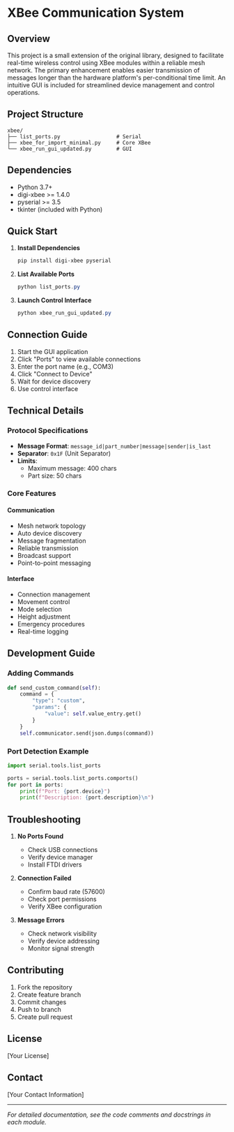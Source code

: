 # XBee Communication System

## Overview
This project is a small extension of the original library, designed to facilitate real-time wireless control using XBee modules within a reliable mesh network. The primary enhancement enables easier transmission of messages longer than the hardware platform's per-conditional time limit. An intuitive GUI is included for streamlined device management and control operations.

## Project Structure
```
xbee/
├── list_ports.py                  # Serial 
├── xbee_for_import_minimal.py     # Core XBee  
└── xbee_run_gui_updated.py        # GUI 
```

## Dependencies
- Python 3.7+
- digi-xbee >= 1.4.0
- pyserial >= 3.5
- tkinter (included with Python)

## Quick Start
1. **Install Dependencies**
   ```powershell
   pip install digi-xbee pyserial
   ```

2. **List Available Ports**
   ```powershell
   python list_ports.py
   ```

3. **Launch Control Interface**
   ```powershell
   python xbee_run_gui_updated.py
   ```

## Connection Guide
1. Start the GUI application
2. Click "Ports" to view available connections
3. Enter the port name (e.g., COM3)
4. Click "Connect to Device"
5. Wait for device discovery
6. Use control interface

## Technical Details

### Protocol Specifications
- **Message Format**: `message_id|part_number|message|sender|is_last`
- **Separator**: `0x1F` (Unit Separator)
- **Limits**:
  - Maximum message: 400 chars
  - Part size: 50 chars

### Core Features
#### Communication
- Mesh network topology
- Auto device discovery
- Message fragmentation
- Reliable transmission
- Broadcast support
- Point-to-point messaging

#### Interface
- Connection management
- Movement control
- Mode selection
- Height adjustment
- Emergency procedures
- Real-time logging

## Development Guide

### Adding Commands
```python
def send_custom_command(self):
    command = {
        "type": "custom",
        "params": {
            "value": self.value_entry.get()
        }
    }
    self.communicator.send(json.dumps(command))
```

### Port Detection Example
```python
import serial.tools.list_ports

ports = serial.tools.list_ports.comports()
for port in ports:
    print(f"Port: {port.device}")
    print(f"Description: {port.description}\n")
```

## Troubleshooting
1. **No Ports Found**
   - Check USB connections
   - Verify device manager
   - Install FTDI drivers

2. **Connection Failed**
   - Confirm baud rate (57600)
   - Check port permissions
   - Verify XBee configuration

3. **Message Errors**
   - Check network visibility
   - Verify device addressing
   - Monitor signal strength

## Contributing
1. Fork the repository
2. Create feature branch
3. Commit changes
4. Push to branch
5. Create pull request

## License
[Your License]

## Contact
[Your Contact Information]

---
*For detailed documentation, see the code comments and docstrings in each module.*